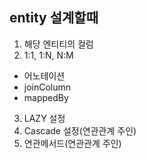## entity 설계할때

1. 해당 엔티티의 컬럼
2. 1:1, 1:N, N:M
- 어노테이션
- joinColumn
- mappedBy


3. LAZY 설정
4. Cascade 설정(연관관계 주인)
5. 연관메서드(연관관계 주인)